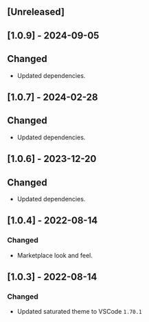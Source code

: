 <!--
http://keepachangelog.com/
`Added` for new features.
`Changed` for changes in existing functionality.
`Deprecated` for soon-to-be removed features.
`Removed` for now removed features.
`Fixed` for any bug fixes.
`Security` in case of vulnerabilities.
 -->

## [Unreleased]

## [1.0.9] - 2024-09-05

## Changed

- Updated dependencies.

## [1.0.7] - 2024-02-28

## Changed

- Updated dependencies.

## [1.0.6] - 2023-12-20

## Changed

- Updated dependencies.

## [1.0.4] - 2022-08-14

### Changed

- Marketplace look and feel.

## [1.0.3] - 2022-08-14

### Changed

- Updated saturated theme to VSCode `1.70.1`
